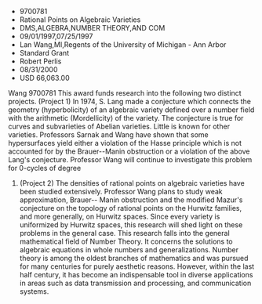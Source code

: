 
* 9700781
* Rational Points on Algebraic Varieties
* DMS,ALGEBRA,NUMBER THEORY,AND COM
* 09/01/1997,07/25/1997
* Lan Wang,MI,Regents of the University of Michigan - Ann Arbor
* Standard Grant
* Robert Perlis
* 08/31/2000
* USD 66,063.00

Wang 9700781 This award funds research into the following two distinct
projects. (Project 1) In 1974, S. Lang made a conjecture which connects the
geometry (hyperbolicity) of an algebraic variety defined over a number field
with the arithmetic (Mordellicity) of the variety. The conjecture is true for
curves and subvarieties of Abelian varieties. Little is known for other
varieties. Professors Sarnak and Wang have shown that some hypersurfaces yield
either a violation of the Hasse principle which is not accounted for by the
Brauer--Manin obstruction or a violation of the above Lang's conjecture.
Professor Wang will continue to investigate this problem for 0-cycles of degree
1. (Project 2) The densities of rational points on algebraic varieties have been
studied extensively. Professor Wang plans to study weak approximation, Brauer--
Manin obstruction and the modified Mazur's conjecture on the topology of
rational points on the Hurwitz families, and more generally, on Hurwitz spaces.
Since every variety is uniformized by Hurwitz spaces, this research will shed
light on these problems in the general case. This research falls into the
general mathematical field of Number Theory. It concerns the solutions to
algebraic equations in whole numbers and generalizations. Number theory is among
the oldest branches of mathematics and was pursued for many centuries for purely
aesthetic reasons. However, within the last half century, it has become an
indispensable tool in diverse applications in areas such as data transmission
and processing, and communication systems.
